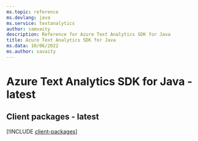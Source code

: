 ```yaml
---
ms.topic: reference
ms.devlang: java
ms.service: textanalytics
author: samvaity
description: Reference for Azure Text Analytics SDK for Java
title: Azure Text Analytics SDK for Java
ms.data: 10/06/2022
ms.author: savaity
---
```

# Azure Text Analytics SDK for Java - latest

## Client packages - latest
[!INCLUDE [client-packages](text-analytics-client-index.md)]